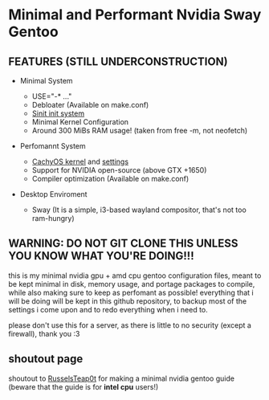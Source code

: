 # Minimal and Performant Nvidia Sway Gentoo

## FEATURES (STILL UNDERCONSTRUCTION)

- Minimal System
    - USE="-* ..."
    - Debloater (Available on make.conf)
    - [Sinit init system](https://github.com/Andrey0189/sinit-scripts)
    - Minimal Kernel Configuration
    - Around 300 MiBs RAM usage! (taken from free -m, not neofetch)

- Perfomannt System
    - [CachyOS kernel](https://github.com/CachyOS/linux-cachyos) and [settings](https://github.com/CachyOS/CachyOS-Settings)
    - Support for NVIDIA open-source (above GTX +1650)
    - Compiler optimization (Available on make.conf)

- Desktop Enviroment
    - Sway (It is a simple, i3-based wayland compositor, that's not too ram-hungry)

## WARNING: DO NOT GIT CLONE THIS UNLESS YOU KNOW WHAT YOU'RE DOING!!!

this is my minimal nvidia gpu + amd cpu gentoo configuration files, meant to be kept minimal in disk, memory usage, and portage packages to compile, while also making sure to keep as perfomant as possible!
everything that i will be doing will be kept in this github repository, to backup most of the settings i come upon and to redo everything when i need to.

please don't use this for a server, as there is little to no security (except a firewall), thank you :3

## shoutout page
shoutout to [RusselsTeap0t](https://www.reddit.com/r/Gentoo/comments/150r74m/guide_hyprland_nvidia_extremely_minimal_gentoo/
) for making a minimal nvidia gentoo guide (beware that the guide is for **intel cpu** users!)


